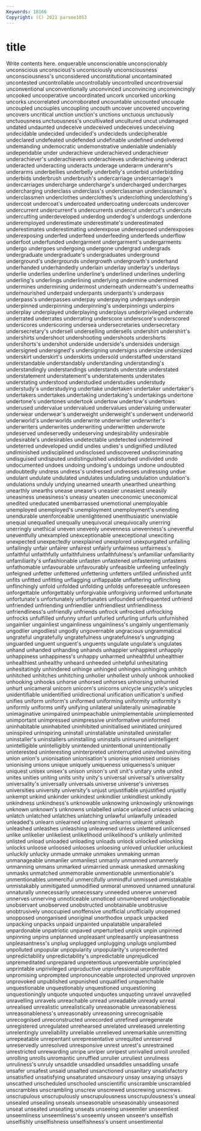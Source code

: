 ```yaml
---
Keywords: 18166
Copyright: (C) 2021 parsee1053
---
```


# title

Write contents here.
onquerable unconscionable unconscionably unconscious unconscious's unconsciously unconsciousness unconsciousness's
unconsidered unconstitutional uncontaminated uncontested uncontrollable uncontrollably uncontrolled uncontroversial unconventional unconventionally
unconvinced unconvincing unconvincingly uncooked uncooperative uncoordinated uncork uncorked uncorking uncorks
uncorrelated uncorroborated uncountable uncounted uncouple uncoupled uncouples uncoupling uncouth uncover
uncovered uncovering uncovers uncritical unction unction's unctions unctuous unctuously unctuousness
unctuousness's uncultivated uncultured uncut undamaged undated undaunted undeceive undeceived undeceives
undeceiving undecidable undecided undecided's undecideds undecipherable undeclared undefeated undefended undefinable
undefined undelivered undemanding undemocratic undemonstrative undeniable undeniably undependable under underachieve
underachieved underachiever underachiever's underachievers underachieves underachieving underact underacted underacting underacts
underage underarm underarm's underarms underbellies underbelly underbelly's underbid underbidding underbids
underbrush underbrush's undercarriage undercarriage's undercarriages undercharge undercharge's undercharged undercharges undercharging
underclass underclass's underclassman underclassman's underclassmen underclothes underclothes's underclothing underclothing's undercoat
undercoat's undercoated undercoating undercoats undercover undercurrent undercurrent's undercurrents undercut undercut's
undercuts undercutting underdeveloped underdog underdog's underdogs underdone underemployed underestimate underestimate's
underestimated underestimates underestimating underexpose underexposed underexposes underexposing underfed underfeed underfeeding
underfeeds underflow underfoot underfunded undergarment undergarment's undergarments undergo undergoes undergoing
undergone undergrad undergrads undergraduate undergraduate's undergraduates underground underground's undergrounds undergrowth
undergrowth's underhand underhanded underhandedly underlain underlay underlay's underlays underlie underlies
underline underline's underlined underlines underling underling's underlings underlining underlying undermine
undermined undermines undermining undermost underneath underneath's underneaths undernourished underpaid underpants
underpants's underpass underpass's underpasses underpay underpaying underpays underpin underpinned underpinning
underpinning's underpinnings underpins underplay underplayed underplaying underplays underprivileged underrate underrated
underrates underrating underscore underscore's underscored underscores underscoring undersea undersecretaries undersecretary
undersecretary's undersell underselling undersells undershirt undershirt's undershirts undershoot undershooting undershoots
undershorts undershorts's undershot underside underside's undersides undersign undersigned undersigned's undersigning
undersigns undersize undersized underskirt underskirt's underskirts undersold understaffed understand understandable
understandably understanding understanding's understandingly understandings understands understate understated understatement understatement's
understatements understates understating understood understudied understudies understudy understudy's understudying undertake
undertaken undertaker undertaker's undertakers undertakes undertaking undertaking's undertakings undertone undertone's
undertones undertook undertow undertow's undertows underused undervalue undervalued undervalues undervaluing
underwater underwear underwear's underweight underweight's underwent underworld underworld's underworlds underwrite
underwriter underwriter's underwriters underwrites underwriting underwritten underwrote undeserved undeservedly undeserving
undesirability undesirable undesirable's undesirables undetectable undetected undetermined undeterred undeveloped undid
undies undies's undignified undiluted undiminished undisciplined undisclosed undiscovered undiscriminating undisguised
undisputed undistinguished undisturbed undivided undo undocumented undoes undoing undoing's undoings
undone undoubted undoubtedly undress undress's undressed undresses undressing undue undulant
undulate undulated undulates undulating undulation undulation's undulations unduly undying unearned
unearth unearthed unearthing unearthly unearths unease unease's uneasier uneasiest uneasily
uneasiness uneasiness's uneasy uneaten uneconomic uneconomical unedited uneducated unembarrassed unemotional
unemployable unemployed unemployed's unemployment unemployment's unending unendurable unenforceable unenlightened unenthusiastic
unenviable unequal unequalled unequally unequivocal unequivocally unerring unerringly unethical uneven
unevenly unevenness unevenness's uneventful uneventfully unexampled unexceptionable unexceptional unexciting unexpected
unexpectedly unexplained unexplored unexpurgated unfailing unfailingly unfair unfairer unfairest unfairly
unfairness unfairness's unfaithful unfaithfully unfaithfulness unfaithfulness's unfamiliar unfamiliarity unfamiliarity's unfashionable
unfasten unfastened unfastening unfastens unfathomable unfavourable unfavourably unfeasible unfeeling unfeelingly
unfeigned unfetter unfettered unfettering unfetters unfilled unfinished unfit unfits unfitted
unfitting unflagging unflappable unflattering unflinching unflinchingly unfold unfolded unfolding unfolds
unforeseeable unforeseen unforgettable unforgettably unforgivable unforgiving unformed unfortunate unfortunate's unfortunately
unfortunates unfounded unfrequented unfriend unfriended unfriending unfriendlier unfriendliest unfriendliness unfriendliness's
unfriendly unfriends unfrock unfrocked unfrocking unfrocks unfulfilled unfunny unfurl unfurled
unfurling unfurls unfurnished ungainlier ungainliest ungainliness ungainliness's ungainly ungentlemanly ungodlier
ungodliest ungodly ungovernable ungracious ungrammatical ungrateful ungratefully ungratefulness ungratefulness's ungrudging
unguarded unguent unguent's unguents ungulate ungulate's ungulates unhand unhanded unhanding
unhands unhappier unhappiest unhappily unhappiness unhappiness's unhappy unharmed unhealthful unhealthier
unhealthiest unhealthy unheard unheeded unhelpful unhesitating unhesitatingly unhindered unhinge unhinged
unhinges unhinging unhitch unhitched unhitches unhitching unholier unholiest unholy unhook
unhooked unhooking unhooks unhorse unhorsed unhorses unhorsing unhurried unhurt unicameral
unicorn unicorn's unicorns unicycle unicycle's unicycles unidentifiable unidentified unidirectional unification
unification's unified unifies uniform uniform's uniformed uniforming uniformity uniformity's uniformly
uniforms unify unifying unilateral unilaterally unimaginable unimaginative unimpaired unimpeachable unimplementable
unimplemented unimportant unimpressed unimpressive uninformative uninformed uninhabitable uninhabited uninhibited uninitialised
uninitiated uninjured uninspired uninspiring uninstall uninstallable uninstalled uninstaller uninstaller's uninstallers
uninstalling uninstalls uninsured unintelligent unintelligible unintelligibly unintended unintentional unintentionally uninterested
uninteresting uninterpreted uninterrupted uninvited uninviting union union's unionisation unionisation's unionise
unionised unionises unionising unions unique uniquely uniqueness uniqueness's uniquer uniquest
unisex unisex's unison unison's unit unit's unitary unite united unites
unities uniting units unity unity's universal universal's universality universality's universally
universals universe universe's universes universities university university's unjust unjustifiable unjustified
unjustly unkempt unkind unkinder unkindest unkindlier unkindliest unkindly unkindness unkindness's
unknowable unknowing unknowingly unknowings unknown unknown's unknowns unlabelled unlace unlaced
unlaces unlacing unlatch unlatched unlatches unlatching unlawful unlawfully unleaded unleaded's
unlearn unlearned unlearning unlearns unlearnt unleash unleashed unleashes unleashing unleavened
unless unlettered unlicensed unlike unlikelier unlikeliest unlikelihood unlikelihood's unlikely unlimited
unlisted unload unloaded unloading unloads unlock unlocked unlocking unlocks unloose
unloosed unlooses unloosing unloved unluckier unluckiest unluckily unlucky unmade unmake
unmakes unmaking unman unmanageable unmanlier unmanliest unmanly unmanned unmannerly unmanning
unmans unmarked unmarried unmask unmasked unmasking unmasks unmatched unmemorable unmentionable
unmentionable's unmentionables unmerciful unmercifully unmindful unmissed unmistakable unmistakably unmitigated unmodified
unmoral unmoved unnamed unnatural unnaturally unnecessarily unnecessary unneeded unnerve unnerved
unnerves unnerving unnoticeable unnoticed unnumbered unobjectionable unobservant unobserved unobstructed unobtainable
unobtrusive unobtrusively unoccupied unoffensive unofficial unofficially unopened unopposed unorganised unoriginal
unorthodox unpack unpacked unpacking unpacks unpaid unpainted unpalatable unparalleled unpardonable
unpatriotic unpaved unperturbed unpick unpin unpinned unpinning unpins unplanned unpleasant
unpleasantly unpleasantness unpleasantness's unplug unplugged unplugging unplugs unplumbed unpolluted unpopular
unpopularity unpopularity's unprecedented unpredictability unpredictability's unpredictable unprejudiced unpremeditated unprepared unpretentious
unpreventable unprincipled unprintable unprivileged unproductive unprofessional unprofitable unpromising unprompted unpronounceable
unprotected unproved unproven unprovoked unpublished unpunished unqualified unquenchable unquestionable unquestionably
unquestioned unquestioning unquestioningly unquote unquoted unquotes unquoting unravel unravelled unravelling
unravels unreachable unread unreadable unready unreal unrealised unrealistic unrealistically unreasonable
unreasonableness unreasonableness's unreasonably unreasoning unrecognisable unrecognised unreconstructed unrecorded unrefined unregenerate
unregistered unregulated unrehearsed unrelated unreleased unrelenting unrelentingly unreliability unreliable unrelieved
unremarkable unremitting unrepeatable unrepentant unrepresentative unrequited unreserved unreservedly unresolved unresponsive
unrest unrest's unrestrained unrestricted unrewarding unripe unriper unripest unrivalled unroll
unrolled unrolling unrolls unromantic unruffled unrulier unruliest unruliness unruliness's unruly
unsaddle unsaddled unsaddles unsaddling unsafe unsafer unsafest unsaid unsalted unsanctioned
unsanitary unsatisfactory unsatisfied unsatisfying unsaturated unsavoury unsay unsaying unsays unscathed
unscheduled unschooled unscientific unscramble unscrambled unscrambles unscrambling unscrew unscrewed unscrewing
unscrews unscrupulous unscrupulously unscrupulousness unscrupulousness's unseal unsealed unsealing unseals unseasonable
unseasonably unseasoned unseat unseated unseating unseats unseeing unseemlier unseemliest unseemliness
unseemliness's unseemly unseen unseen's unselfish unselfishly unselfishness unselfishness's unsent unsentimental
